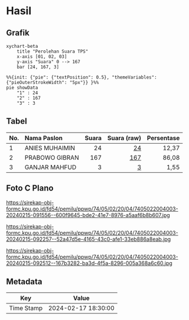 # Hasil

## Grafik

```mermaid
xychart-beta
    title "Perolehan Suara TPS"
    x-axis [01, 02, 03]
    y-axis "Suara" 0 --> 167
    bar [24, 167, 3]
```

```mermaid
%%{init: {"pie": {"textPosition": 0.5}, "themeVariables": {"pieOuterStrokeWidth": "5px"}} }%%
pie showData
    "1" : 24
    "2" : 167
    "3" : 3
```

## Tabel

| No. | Nama Paslon    | Suara | Suara (raw) | Persentase |
|:--- |:-------------- | -----:| -----------:| ----------:|
| 1   | ANIES MUHAIMIN | 24    | [24][p-1]   | 12,37      |
| 2   | PRABOWO GIBRAN | 167   | [167][p-2]  | 86,08      |
| 3   | GANJAR MAHFUD  | 3     | [3][p-3]    | 1,55       |


[p-1]: https://github.com/gigit-pemilu/pemilu-2024-74-sulawesi-tenggara/blob/main/pilpres/hitung-suara/sub/74-sulawesi-tenggara/sub/05-konawe-selatan/sub/02-angata/sub/2004-lamoen/sub/003-tps/sub/paslon-1.txt
[p-2]: https://github.com/gigit-pemilu/pemilu-2024-74-sulawesi-tenggara/blob/main/pilpres/hitung-suara/sub/74-sulawesi-tenggara/sub/05-konawe-selatan/sub/02-angata/sub/2004-lamoen/sub/003-tps/sub/paslon-2.txt
[p-3]: https://github.com/gigit-pemilu/pemilu-2024-74-sulawesi-tenggara/blob/main/pilpres/hitung-suara/sub/74-sulawesi-tenggara/sub/05-konawe-selatan/sub/02-angata/sub/2004-lamoen/sub/003-tps/sub/paslon-3.txt

## Foto C Plano

https://sirekap-obj-formc.kpu.go.id/fd54/pemilu/ppwp/74/05/02/20/04/7405022004003-20240215-091556--600f9645-bde2-41e7-8976-a5aaf6b8b607.jpg

https://sirekap-obj-formc.kpu.go.id/fd54/pemilu/ppwp/74/05/02/20/04/7405022004003-20240215-092257--52a47d5e-4165-43c0-afe1-33eb886a8eab.jpg

https://sirekap-obj-formc.kpu.go.id/fd54/pemilu/ppwp/74/05/02/20/04/7405022004003-20240215-092512--167b3282-ba3d-4f5a-8296-005a368a6c60.jpg


## Metadata

| Key        | Value               |
| ---------- | ------------------- |
| Time Stamp | 2024-02-17 18:30:00 |



